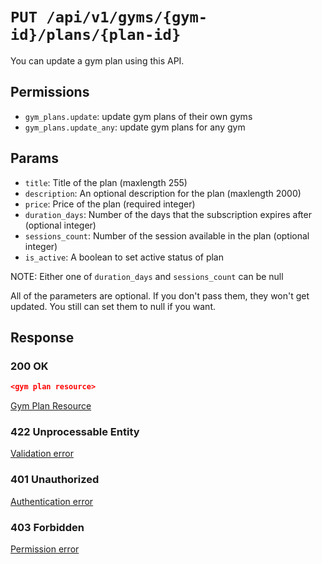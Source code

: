 # `PUT /api/v1/gyms/{gym-id}/plans/{plan-id}`
You can update a gym plan using this API.


## Permissions

- `gym_plans.update`: update gym plans of their own gyms
- `gym_plans.update_any`: update gym plans for any gym

## Params

- `title`: Title of the plan (maxlength 255)
- `description`: An optional description for the plan (maxlength 2000)
- `price`: Price of the plan (required integer)
- `duration_days`: Number of the days that the subscription expires after (optional integer)
- `sessions_count`: Number of the session available in the plan (optional integer)
- `is_active`: A boolean to set active status of plan

NOTE: Either one of `duration_days` and `sessions_count` can be null

All of the parameters are optional. If you don't pass them, they won't get updated.
You still can set them to null if you want.

## Response

### 200 OK

```json
<gym plan resource>
```

[Gym Plan Resource](gym_plan_resource.md)

### 422 Unprocessable Entity
[Validation error](../../_globals/validation-errors.md)

### 401 Unauthorized
[Authentication error](../../_globals/authentication-errors.md)

### 403 Forbidden
[Permission error](../../_globals/permission-errors.md)
